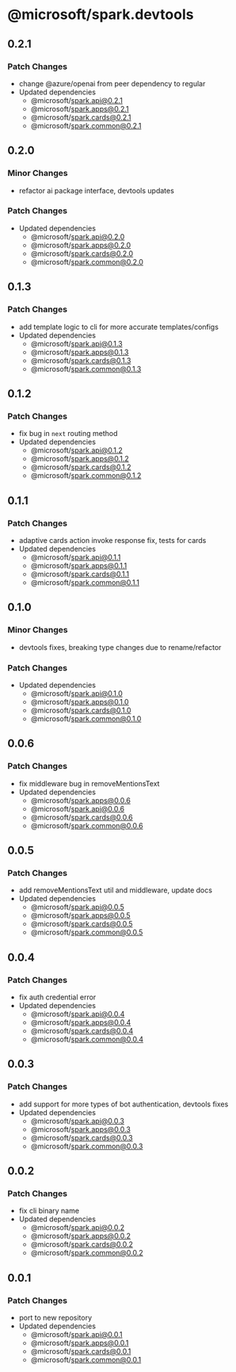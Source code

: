 # @microsoft/spark.devtools

## 0.2.1

### Patch Changes

- change @azure/openai from peer dependency to regular
- Updated dependencies
    - @microsoft/spark.api@0.2.1
    - @microsoft/spark.apps@0.2.1
    - @microsoft/spark.cards@0.2.1
    - @microsoft/spark.common@0.2.1

## 0.2.0

### Minor Changes

- refactor ai package interface, devtools updates

### Patch Changes

- Updated dependencies
    - @microsoft/spark.api@0.2.0
    - @microsoft/spark.apps@0.2.0
    - @microsoft/spark.cards@0.2.0
    - @microsoft/spark.common@0.2.0

## 0.1.3

### Patch Changes

- add template logic to cli for more accurate templates/configs
- Updated dependencies
    - @microsoft/spark.api@0.1.3
    - @microsoft/spark.apps@0.1.3
    - @microsoft/spark.cards@0.1.3
    - @microsoft/spark.common@0.1.3

## 0.1.2

### Patch Changes

- fix bug in `next` routing method
- Updated dependencies
    - @microsoft/spark.api@0.1.2
    - @microsoft/spark.apps@0.1.2
    - @microsoft/spark.cards@0.1.2
    - @microsoft/spark.common@0.1.2

## 0.1.1

### Patch Changes

- adaptive cards action invoke response fix, tests for cards
- Updated dependencies
    - @microsoft/spark.api@0.1.1
    - @microsoft/spark.apps@0.1.1
    - @microsoft/spark.cards@0.1.1
    - @microsoft/spark.common@0.1.1

## 0.1.0

### Minor Changes

- devtools fixes, breaking type changes due to rename/refactor

### Patch Changes

- Updated dependencies
    - @microsoft/spark.api@0.1.0
    - @microsoft/spark.apps@0.1.0
    - @microsoft/spark.cards@0.1.0
    - @microsoft/spark.common@0.1.0

## 0.0.6

### Patch Changes

- fix middleware bug in removeMentionsText
- Updated dependencies
    - @microsoft/spark.apps@0.0.6
    - @microsoft/spark.api@0.0.6
    - @microsoft/spark.cards@0.0.6
    - @microsoft/spark.common@0.0.6

## 0.0.5

### Patch Changes

- add removeMentionsText util and middleware, update docs
- Updated dependencies
    - @microsoft/spark.api@0.0.5
    - @microsoft/spark.apps@0.0.5
    - @microsoft/spark.cards@0.0.5
    - @microsoft/spark.common@0.0.5

## 0.0.4

### Patch Changes

- fix auth credential error
- Updated dependencies
    - @microsoft/spark.api@0.0.4
    - @microsoft/spark.apps@0.0.4
    - @microsoft/spark.cards@0.0.4
    - @microsoft/spark.common@0.0.4

## 0.0.3

### Patch Changes

- add support for more types of bot authentication, devtools fixes
- Updated dependencies
    - @microsoft/spark.api@0.0.3
    - @microsoft/spark.apps@0.0.3
    - @microsoft/spark.cards@0.0.3
    - @microsoft/spark.common@0.0.3

## 0.0.2

### Patch Changes

- fix cli binary name
- Updated dependencies
    - @microsoft/spark.api@0.0.2
    - @microsoft/spark.apps@0.0.2
    - @microsoft/spark.cards@0.0.2
    - @microsoft/spark.common@0.0.2

## 0.0.1

### Patch Changes

- port to new repository
- Updated dependencies
    - @microsoft/spark.api@0.0.1
    - @microsoft/spark.apps@0.0.1
    - @microsoft/spark.cards@0.0.1
    - @microsoft/spark.common@0.0.1

